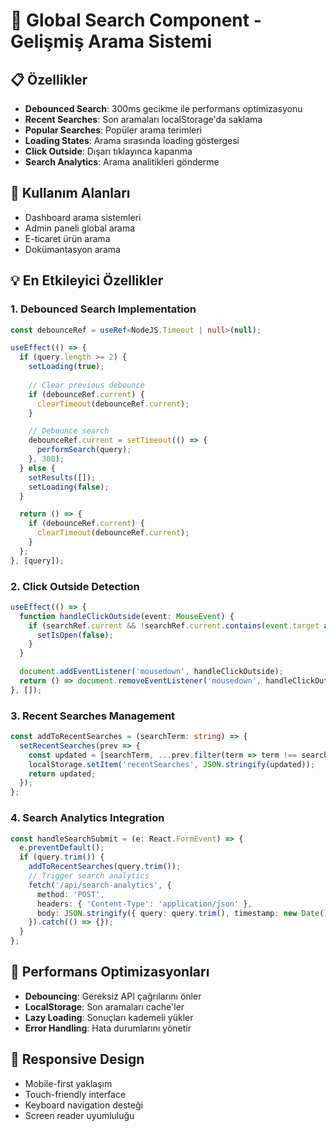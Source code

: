 # 🌟 Global Search Component - Gelişmiş Arama Sistemi

## 📋 Özellikler
- **Debounced Search**: 300ms gecikme ile performans optimizasyonu
- **Recent Searches**: Son aramaları localStorage'da saklama
- **Popular Searches**: Popüler arama terimleri
- **Loading States**: Arama sırasında loading göstergesi
- **Click Outside**: Dışarı tıklayınca kapanma
- **Search Analytics**: Arama analitikleri gönderme

## 🎯 Kullanım Alanları
- Dashboard arama sistemleri
- Admin paneli global arama
- E-ticaret ürün arama
- Dokümantasyon arama

## 💡 En Etkileyici Özellikler

### 1. Debounced Search Implementation
```typescript
const debounceRef = useRef<NodeJS.Timeout | null>(null);

useEffect(() => {
  if (query.length >= 2) {
    setLoading(true);
    
    // Clear previous debounce
    if (debounceRef.current) {
      clearTimeout(debounceRef.current);
    }

    // Debounce search
    debounceRef.current = setTimeout(() => {
      performSearch(query);
    }, 300);
  } else {
    setResults([]);
    setLoading(false);
  }

  return () => {
    if (debounceRef.current) {
      clearTimeout(debounceRef.current);
    }
  };
}, [query]);
```

### 2. Click Outside Detection
```typescript
useEffect(() => {
  function handleClickOutside(event: MouseEvent) {
    if (searchRef.current && !searchRef.current.contains(event.target as Node)) {
      setIsOpen(false);
    }
  }

  document.addEventListener('mousedown', handleClickOutside);
  return () => document.removeEventListener('mousedown', handleClickOutside);
}, []);
```

### 3. Recent Searches Management
```typescript
const addToRecentSearches = (searchTerm: string) => {
  setRecentSearches(prev => {
    const updated = [searchTerm, ...prev.filter(term => term !== searchTerm)].slice(0, 5);
    localStorage.setItem('recentSearches', JSON.stringify(updated));
    return updated;
  });
};
```

### 4. Search Analytics Integration
```typescript
const handleSearchSubmit = (e: React.FormEvent) => {
  e.preventDefault();
  if (query.trim()) {
    addToRecentSearches(query.trim());
    // Trigger search analytics
    fetch('/api/search-analytics', {
      method: 'POST',
      headers: { 'Content-Type': 'application/json' },
      body: JSON.stringify({ query: query.trim(), timestamp: new Date() })
    }).catch(() => {});
  }
};
```

## 🚀 Performans Optimizasyonları
- **Debouncing**: Gereksiz API çağrılarını önler
- **LocalStorage**: Son aramaları cache'ler
- **Lazy Loading**: Sonuçları kademeli yükler
- **Error Handling**: Hata durumlarını yönetir

## 📱 Responsive Design
- Mobile-first yaklaşım
- Touch-friendly interface
- Keyboard navigation desteği
- Screen reader uyumluluğu 